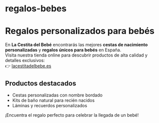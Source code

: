# regalos-bebes
# Regalos personalizados para bebés

En **La Cestita del Bebé** encontrarás las mejores **cestas de nacimiento personalizadas** y **regalos únicos para bebés** en España.  
Visita nuestra tienda online para descubrir productos de alta calidad y detalles exclusivos:  
👉 [lacestitadelbebe.es](https://lacestitadelbebe.es)  

## Productos destacados

- Cestas personalizadas con nombre bordado  
- Kits de baño natural para recién nacidos  
- Láminas y recuerdos personalizados  

¡Encuentra el regalo perfecto para celebrar la llegada de un bebé!
